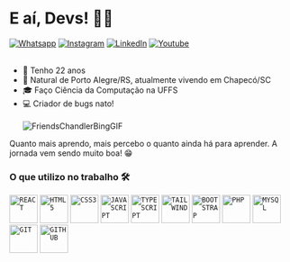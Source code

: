 # E aí, Devs! 👨‍💻 
[![Whatsapp](https://img.shields.io/badge/WhatsApp-25D366?style=for-the-badge&logo=whatsapp&logoColor=white)](https://wa.me/49988025062) [![Instagram](https://img.shields.io/badge/Instagram-E4405F?style=for-the-badge&logo=instagram&logoColor=white)](https://instagram.com/costa.gabriel_) [![LinkedIn](https://img.shields.io/badge/LinkedIn-0077B5?style=for-the-badge&logo=linkedin&logoColor=white)](https://linkedin.com/in/gabriel-santos-costa-5b25ab247) [![Youtube](https://img.shields.io/badge/Youtube-D14836?style=for-the-badge&logo=youtube&logoColor=white)](https://www.youtube.com/@gabrielcostaaa)
<br><br>
- 🎂 Tenho 22 anos
- 📍 Natural de Porto Alegre/RS, atualmente vivendo em Chapecó/SC
- 🎓 Faço Ciência da Computação na UFFS
- 💻 Criador de bugs nato!
<br><br>
  ![FriendsChandlerBingGIF](https://github.com/gabrielcostaaa/gabrielcostaaa/assets/129251793/d62470e8-eab0-4829-b49c-34c10be413c7)

Quanto mais aprendo, mais percebo o quanto ainda há para aprender. A jornada vem sendo muito boa! 😁

### O que utilizo no trabalho 🛠️
<code><img width="50px" src="https://cdn.jsdelivr.net/gh/devicons/devicon/icons/react/react-original.svg" title = "REACT"/></code>
<code><img width="50px" src="https://cdn.jsdelivr.net/gh/devicons/devicon/icons/html5/html5-original-wordmark.svg" title = "HTML5"/></code>
<code><img width="50px" src="https://cdn.jsdelivr.net/gh/devicons/devicon/icons/css3/css3-original-wordmark.svg" title = "CSS3"/></code>
<code><img width="50px" src="https://cdn.jsdelivr.net/gh/devicons/devicon/icons/javascript/javascript-original.svg" title = "JAVASCRIPT"/></code>
<code><img width="50px" src="https://cdn.jsdelivr.net/gh/devicons/devicon/icons/typescript/typescript-original.svg" title = "TYPESCRIPT"/></code>
<code><img width="50px" src="https://cdn.jsdelivr.net/gh/devicons/devicon/icons/tailwindcss/tailwindcss-original.svg" title = "TAILWIND"/></code>
<code><img width="50px" src="https://cdn.jsdelivr.net/gh/devicons/devicon@latest/icons/bootstrap/bootstrap-original.svg" title = "BOOTSTRAP"/></code>
<code><img width="50px" src="https://cdn.jsdelivr.net/gh/devicons/devicon@latest/icons/php/php-original.svg" title = "PHP"/></code>
<code><img width="50px" src="https://cdn.jsdelivr.net/gh/devicons/devicon/icons/mysql/mysql-original.svg" title = "MYSQL"/></code>
<code><img width="50px" src="https://cdn.jsdelivr.net/gh/devicons/devicon/icons/git/git-original.svg" title = "GIT"/></code>
<code><img width="50px" src="https://cdn.jsdelivr.net/gh/devicons/devicon/icons/github/github-original.svg" title = "GITHUB"/></code>
